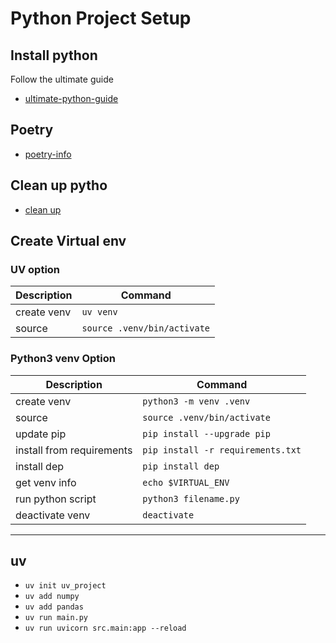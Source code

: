 # Python Project Setup

## Install python

Follow the ultimate guide

- [ultimate-python-guide](./ultimate-guide.md)

## Poetry

- [poetry-info](./poetry/poetry.md)

## Clean up pytho

- [clean up](./clean-up.md)

## Create Virtual env

### UV option

| Description | Command |
|---------|----------|
| create venv | `uv venv` |
| source | `source .venv/bin/activate` |

### Python3 venv Option

| Description | Command |
|---------|----------|
| create venv | `python3 -m venv .venv` |
| source | `source .venv/bin/activate` |
| update pip | `pip install --upgrade pip` |
| install from requirements | `pip install -r requirements.txt` |
| install dep | `pip install dep` |
| get venv info | `echo $VIRTUAL_ENV` |
| run python script | `python3 filename.py` |
| deactivate venv | `deactivate` |

--------------------------------

## uv

- `uv init uv_project`
- `uv add numpy`
- `uv add pandas`
- `uv run main.py`
- `uv run uvicorn src.main:app --reload`
